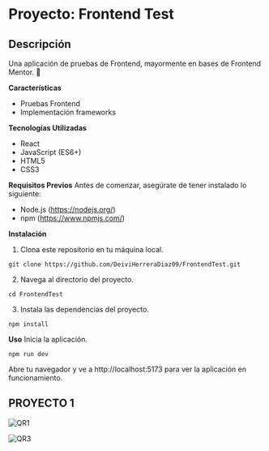 # Proyecto: Frontend Test
## **Descripción**
Una aplicación de pruebas de Frontend, mayormente en bases de Frontend Mentor. 🎨

**Características**
- Pruebas Frontend
- Implementación frameworks
  
**Tecnologías Utilizadas**
- React
- JavaScript (ES6+)
- HTML5
- CSS3

**Requisitos Previos**
Antes de comenzar, asegúrate de tener instalado lo siguiente:

- Node.js (https://nodejs.org/)
- npm (https://www.npmjs.com/)

**Instalación**
1. Clona este repositorio en tu máquina local.
```
git clone https://github.com/DeiviHerreraDiaz09/FrontendTest.git
```
2. Navega al directorio del proyecto.
```
cd FrontendTest
```
3. Instala las dependencias del proyecto.
```
npm install
```
**Uso**
Inicia la aplicación.
```
npm run dev
```
Abre tu navegador y ve a http://localhost:5173 para ver la aplicación en funcionamiento.

## PROYECTO 1

![QR1](https://github.com/DeiviHerreraDiaz09/FrontendTest/assets/154428353/f3342024-d943-448e-8db8-9fe1759088bf)

![QR3](https://github.com/DeiviHerreraDiaz09/FrontendTest/assets/154428353/ff8af4c2-1987-45ac-9a72-ae423231e2fd)
